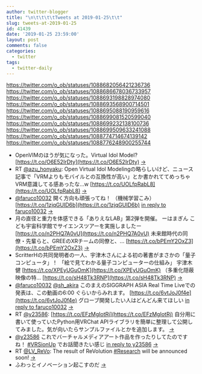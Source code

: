 ```yaml
---
author: twitter-blogger
title: "\n\t\t\t\tTweets at 2019-01-25\t\t"
slug: tweets-at-2019-01-25
id: 41439
date: '2019-01-25 23:59:00'
layout: post
comments: false
categories:
  - twitter
tags:
  - twitter-daily
---
```


https://twitter.com/o_ob/statuses/1088682056421236736 https://twitter.com/o_ob/statuses/1088686678036733957 https://twitter.com/o_ob/statuses/1088693198828974080 https://twitter.com/o_ob/statuses/1088693568900714501 https://twitter.com/o_ob/statuses/1088695088190959616 https://twitter.com/o_ob/statuses/1088699081520599040 https://twitter.com/o_ob/statuses/1088699232138100736 https://twitter.com/o_ob/statuses/1088699509633241088 https://twitter.com/o_ob/statuses/1088774714674139142 https://twitter.com/o_ob/statuses/1088776248900255744  

*   OpenVIMのほうが気になった。Virtual Idol Model? [https://t.co/O6E52IrDty](https://t.co/O6E52IrDty) [->](https://twitter.com/o_ob/statuses/1088682056421236736)
*   RT [@azu_honyaku](https://twitter.com/azu_honyaku): Open Virtual Idol Modelingの略らしいけど、ニュース記事で「VRMよりもモバイルとの互換性が高い」とか書かれててめっちゃVRM意識してる感あったな…w [https://t.co/UOLfpRabL8](https://t.co/UOLfpRabL8) [->](https://twitter.com/o_ob/statuses/1088686678036733957)
*   [@faruco10032](https://twitter.com/faruco10032) 開く方向も頑張ってね！ （機械学習こみ） [https://t.co/1zjqGUID6b](https://t.co/1zjqGUID6b) [in reply to faruco10032](https://twitter.com/faruco10032/statuses/1088684904429236225) [->](https://twitter.com/o_ob/statuses/1088693198828974080)
*   月の直径と重力を体感できる「ありえなLAB」第2弾を開催。 ーはまぎん こども宇宙科学館でサイエンスツアーを実施しましたー [https://t.co/n2PHQ7A0vU](https://t.co/n2PHQ7A0vU) 未来館時代の同僚・先輩らと、GREEのXRチームの同僚と、… [https://t.co/bPEmY2OxZ3](https://t.co/bPEmY2OxZ3) [->](https://twitter.com/o_ob/statuses/1088693568900714501)
*   ScritterHの共同発明者の一人、宇津木さんによる初の著書がまさかの「量子コンピュータ」！ 「絵で見てわかる量子コンピューターの仕組み」 宇津木 健 [https://t.co/XPEyUGuOmK](https://t.co/XPEyUGuOmK) （多重化隠蔽映像の特… [https://t.co/sH48Tk3RNP](https://t.co/sH48Tk3RNP) [->](https://twitter.com/o_ob/statuses/1088695088190959616)
*   [@faruco10032](https://twitter.com/faruco10032) [@sh_akira](https://twitter.com/sh_akira) このまえのSIGGRAPH ASIA Real Time Liveでの発表は、この動画の6:00 ぐらいからみれます。 [https://t.co/6vtJoJ0f4e](https://t.co/6vtJoJ0f4e) グローブ開発したい人はどんどん来てほしい [in reply to faruco10032](https://twitter.com/faruco10032/statuses/1088696181138456576) [->](https://twitter.com/o_ob/statuses/1088699081520599040)
*   RT [@y23586](https://twitter.com/y23586): [https://t.co/EFzMgIotRj](https://t.co/EFzMgIotRj) 自分用に書いて使っていたPython用VRChat APIライブラリを簡単に整理して公開してみました。気が向いたらサンプルファイルとかを追加します。 [->](https://twitter.com/o_ob/statuses/1088699232138100736)
*   [@y23586](https://twitter.com/y23586) これでバーチャルメディアアート作品を作ったりしてたのですね！ [#VRSionUp](https://twitter.com/search?q=%23VRSionUp&src=hash) でお話聞きたい感じ [in reply to y23586](https://twitter.com/y23586/statuses/1088696539017441280) [->](https://twitter.com/o_ob/statuses/1088699509633241088)
*   RT [@LV_ReVo](https://twitter.com/LV_ReVo): The result of ReVolution [#Research](https://twitter.com/search?q=%23Research&src=hash) will be announced soon! [->](https://twitter.com/o_ob/statuses/1088774714674139142)
*   ふわっとイノベーション起こすのだ [->](https://twitter.com/o_ob/statuses/1088776248900255744)